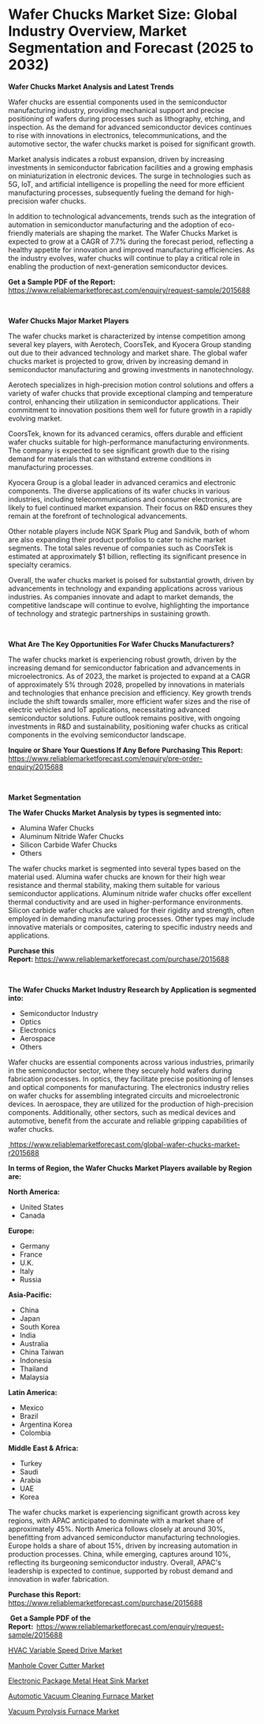 <p><h1>Wafer Chucks Market Size: Global Industry Overview, Market Segmentation and Forecast (2025 to 2032)</h1></p><p><strong>Wafer Chucks Market Analysis and Latest Trends</strong></p>
<p><p>Wafer chucks are essential components used in the semiconductor manufacturing industry, providing mechanical support and precise positioning of wafers during processes such as lithography, etching, and inspection. As the demand for advanced semiconductor devices continues to rise with innovations in electronics, telecommunications, and the automotive sector, the wafer chucks market is poised for significant growth.</p><p>Market analysis indicates a robust expansion, driven by increasing investments in semiconductor fabrication facilities and a growing emphasis on miniaturization in electronic devices. The surge in technologies such as 5G, IoT, and artificial intelligence is propelling the need for more efficient manufacturing processes, subsequently fueling the demand for high-precision wafer chucks.</p><p>In addition to technological advancements, trends such as the integration of automation in semiconductor manufacturing and the adoption of eco-friendly materials are shaping the market. The Wafer Chucks Market is expected to grow at a CAGR of 7.7% during the forecast period, reflecting a healthy appetite for innovation and improved manufacturing efficiencies. As the industry evolves, wafer chucks will continue to play a critical role in enabling the production of next-generation semiconductor devices.</p></p>
<p><strong>Get a Sample PDF of the Report:&nbsp;</strong> <a href="https://www.reliablemarketforecast.com/enquiry/request-sample/2015688?utm_campaign=2932&utm_medium=2&utm_source=Github&utm_content=ia&utm_term=29032025&utm_id=wafer-chucks">https://www.reliablemarketforecast.com/enquiry/request-sample/2015688</a></p>
<p>&nbsp;</p>
<p><strong>Wafer Chucks Major Market Players</strong></p>
<p><p>The wafer chucks market is characterized by intense competition among several key players, with Aerotech, CoorsTek, and Kyocera Group standing out due to their advanced technology and market share. The global wafer chucks market is projected to grow, driven by increasing demand in semiconductor manufacturing and growing investments in nanotechnology.</p><p>Aerotech specializes in high-precision motion control solutions and offers a variety of wafer chucks that provide exceptional clamping and temperature control, enhancing their utilization in semiconductor applications. Their commitment to innovation positions them well for future growth in a rapidly evolving market.</p><p>CoorsTek, known for its advanced ceramics, offers durable and efficient wafer chucks suitable for high-performance manufacturing environments. The company is expected to see significant growth due to the rising demand for materials that can withstand extreme conditions in manufacturing processes.</p><p>Kyocera Group is a global leader in advanced ceramics and electronic components. The diverse applications of its wafer chucks in various industries, including telecommunications and consumer electronics, are likely to fuel continued market expansion. Their focus on R&D ensures they remain at the forefront of technological advancements.</p><p>Other notable players include NGK Spark Plug and Sandvik, both of whom are also expanding their product portfolios to cater to niche market segments. The total sales revenue of companies such as CoorsTek is estimated at approximately $1 billion, reflecting its significant presence in specialty ceramics.</p><p>Overall, the wafer chucks market is poised for substantial growth, driven by advancements in technology and expanding applications across various industries. As companies innovate and adapt to market demands, the competitive landscape will continue to evolve, highlighting the importance of technology and strategic partnerships in sustaining growth.</p></p>
<p>&nbsp;</p>
<p><strong>What Are The Key Opportunities For Wafer Chucks Manufacturers?</strong></p>
<p><p>The wafer chucks market is experiencing robust growth, driven by the increasing demand for semiconductor fabrication and advancements in microelectronics. As of 2023, the market is projected to expand at a CAGR of approximately 5% through 2028, propelled by innovations in materials and technologies that enhance precision and efficiency. Key growth trends include the shift towards smaller, more efficient wafer sizes and the rise of electric vehicles and IoT applications, necessitating advanced semiconductor solutions. Future outlook remains positive, with ongoing investments in R&D and sustainability, positioning wafer chucks as critical components in the evolving semiconductor landscape.</p></p>
<p><strong>Inquire or Share Your Questions If Any Before Purchasing This Report:</strong> <a href="https://www.reliablemarketforecast.com/enquiry/pre-order-enquiry/2015688?utm_campaign=2932&utm_medium=2&utm_source=Github&utm_content=ia&utm_term=29032025&utm_id=wafer-chucks">https://www.reliablemarketforecast.com/enquiry/pre-order-enquiry/2015688</a></p>
<p>&nbsp;</p>
<p><strong>Market Segmentation</strong></p>
<p><strong>The Wafer Chucks Market Analysis by types is segmented into:</strong></p>
<p><ul><li>Alumina Wafer Chucks</li><li>Aluminum Nitride Wafer Chucks</li><li>Silicon Carbide Wafer Chucks</li><li>Others</li></ul></p>
<p><p>The wafer chucks market is segmented into several types based on the material used. Alumina wafer chucks are known for their high wear resistance and thermal stability, making them suitable for various semiconductor applications. Aluminum nitride wafer chucks offer excellent thermal conductivity and are used in higher-performance environments. Silicon carbide wafer chucks are valued for their rigidity and strength, often employed in demanding manufacturing processes. Other types may include innovative materials or composites, catering to specific industry needs and applications.</p></p>
<p><strong>Purchase this Report:&nbsp;</strong><a href="https://www.reliablemarketforecast.com/purchase/2015688?utm_campaign=2932&utm_medium=2&utm_source=Github&utm_content=ia&utm_term=29032025&utm_id=wafer-chucks">https://www.reliablemarketforecast.com/purchase/2015688</a></p>
<p>&nbsp;</p>
<p><strong>The Wafer Chucks Market Industry Research by Application is segmented into:</strong></p>
<p><ul><li>Semiconductor Industry</li><li>Optics</li><li>Electronics</li><li>Aerospace</li><li>Others</li></ul></p>
<p><p>Wafer chucks are essential components across various industries, primarily in the semiconductor sector, where they securely hold wafers during fabrication processes. In optics, they facilitate precise positioning of lenses and optical components for manufacturing. The electronics industry relies on wafer chucks for assembling integrated circuits and microelectronic devices. In aerospace, they are utilized for the production of high-precision components. Additionally, other sectors, such as medical devices and automotive, benefit from the accurate and reliable gripping capabilities of wafer chucks.</p></p>
<p><a href="https://www.reliablemarketforecast.com/global-wafer-chucks-market-r2015688?utm_campaign=2932&utm_medium=2&utm_source=Github&utm_content=ia&utm_term=29032025&utm_id=wafer-chucks">&nbsp;https://www.reliablemarketforecast.com/global-wafer-chucks-market-r2015688</a></p>
<p><strong>In terms of Region, the Wafer Chucks Market Players available by Region are:</strong></p>
<p>
    <p> <strong> North America: </strong>
        <ul>
            <li>United States</li>
            <li>Canada</li>
        </ul>
        </p> 
    <p> <strong> Europe: </strong>
        <ul>
            <li>Germany</li>
            <li>France</li>
            <li>U.K.</li>
            <li>Italy</li>
            <li>Russia</li>
        </ul>
        </p> 
    <p> <strong> Asia-Pacific: </strong>
        <ul>
            <li>China</li>
            <li>Japan</li>
            <li>South Korea</li>
            <li>India</li>
            <li>Australia</li>
            <li>China Taiwan</li>
            <li>Indonesia</li>
            <li>Thailand</li>
            <li>Malaysia</li>
        </ul>
        </p> 
    <p> <strong> Latin America: </strong>
        <ul>
            <li>Mexico</li>
            <li>Brazil</li>
            <li>Argentina Korea</li>
            <li>Colombia</li>
        </ul>
        </p> 
    <p> <strong> Middle East & Africa: </strong>
        <ul>
            <li>Turkey</li>
            <li>Saudi</li>
            <li>Arabia</li>
            <li>UAE</li>
            <li>Korea</li>
        </ul>
    </p>
    </p>
<p><p>The wafer chucks market is experiencing significant growth across key regions, with APAC anticipated to dominate with a market share of approximately 45%. North America follows closely at around 30%, benefitting from advanced semiconductor manufacturing technologies. Europe holds a share of about 15%, driven by increasing automation in production processes. China, while emerging, captures around 10%, reflecting its burgeoning semiconductor industry. Overall, APAC's leadership is expected to continue, supported by robust demand and innovation in wafer fabrication.</p></p>
<p><strong>Purchase this Report: </strong><a href="https://www.reliablemarketforecast.com/purchase/2015688?utm_campaign=2932&utm_medium=2&utm_source=Github&utm_content=ia&utm_term=29032025&utm_id=wafer-chucks">https://www.reliablemarketforecast.com/purchase/2015688</a></p>
<p>&nbsp;<strong>Get a Sample PDF of the Report:&nbsp;&nbsp;</strong><a href="https://www.reliablemarketforecast.com/enquiry/request-sample/2015688?utm_campaign=2932&utm_medium=2&utm_source=Github&utm_content=ia&utm_term=29032025&utm_id=wafer-chucks">https://www.reliablemarketforecast.com/enquiry/request-sample/2015688</a></p>
<p><strong></strong></p>
<p><p><a href="https://www.linkedin.com/pulse/global-hvac-variable-speed-drive-market-analysis-size-ygwlf?utm_campaign=2932&utm_medium=2&utm_source=Github&utm_content=ia&utm_term=29032025&utm_id=wafer-chucks">HVAC Variable Speed Drive Market</a></p><p><a href="https://www.linkedin.com/pulse/comprehensive-manhole-cover-cutter-report-industry-analysis-3boif?utm_campaign=2932&utm_medium=2&utm_source=Github&utm_content=ia&utm_term=29032025&utm_id=wafer-chucks">Manhole Cover Cutter Market</a></p><p><a href="https://github.com/aidelndasse/Market-Research-Report-List-1/blob/main/electronic-package-metal-heat-sink-market.md?utm_campaign=2932&utm_medium=2&utm_source=Github&utm_content=ia&utm_term=29032025&utm_id=wafer-chucks">Electronic Package Metal Heat Sink Market</a></p><p><a href="https://www.linkedin.com/pulse/insightful-automotic-vacuum-cleaning-furnace-market-report-5zaef?utm_campaign=2932&utm_medium=2&utm_source=Github&utm_content=ia&utm_term=29032025&utm_id=wafer-chucks">Automotic Vacuum Cleaning Furnace Market</a></p><p><a href="https://www.linkedin.com/pulse/revenue-insights-growth-forecast-vacuum-pyrolysis-furnace-izodf?utm_campaign=2932&utm_medium=2&utm_source=Github&utm_content=ia&utm_term=29032025&utm_id=wafer-chucks">Vacuum Pyrolysis Furnace Market</a></p></p>